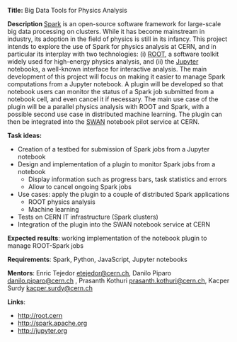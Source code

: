 
<b>Title:</b> Big Data Tools for Physics Analysis

<b> Description </b>
[Spark](http://spark.apache.org)  is an open-source software framework for large-scale big data processing on clusters. While it has become mainstream in industry, its adoption in the field of physics is still in its infancy. This project intends to explore the use of Spark for physics analysis at CERN, and in particular its interplay with two technologies: (i) [ROOT](http://root.cern.ch), a software toolkit widely used for high-energy physics analysis, and (ii) the [Jupyter](http://jupyter.org) notebooks, a well-known interface for interactive analysis.
The main development of this project will focus on making it easier to manage Spark computations from a Jupyter notebook. A plugin will be developed so that notebook users can monitor the status of a Spark job submitted from a notebook cell, and even cancel it if necessary. The main use case of the plugin will be a parallel physics analysis with ROOT and Spark, with a possible second use case in distributed machine learning. The plugin can then be integrated into the [SWAN](http://swan.web.cern.ch/) notebook pilot service at CERN.

<b>Task ideas:</b>  
* Creation of a testbed for submission of Spark jobs from a Jupyter notebook
* Design and implementation of a plugin to monitor Spark jobs from a notebook
  * Display information such as progress bars, task statistics and errors
  * Allow to cancel ongoing Spark jobs
* Use cases: apply the plugin to a couple of distributed Spark applications
  * ROOT physics analysis
  * Machine learning
* Tests on CERN IT infrastructure (Spark clusters)
* Integration of the plugin into the SWAN notebook service at CERN

<b>Expected results</b>: working implementation of the notebook plugin to manage ROOT-Spark jobs

<b>Requirements</b>: Spark, Python, JavaScript, Jupyter notebooks

<b>Mentors</b>: Enric Tejedor etejedor@cern.ch, Danilo Piparo danilo.piparo@cern.ch , Prasanth Kothuri prasanth.kothuri@cern.ch, Kacper Surdy kacper.surdy@cern.ch

<b>Links</b>:
* http://root.cern 
* http://spark.apache.org 
* http://jupyter.org
